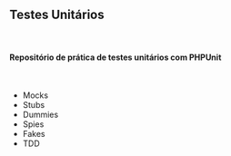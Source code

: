 <h2>Testes Unitários</h2>

<br>

<h4>Repositório de prática de testes unitários com PHPUnit</h4> <br>

<ul>
  <li>Mocks</li>
  <li>Stubs</li>
  <li>Dummies</li>
  <li>Spies</li>
  <li>Fakes</li>
  <li>TDD</li>
</ul>
